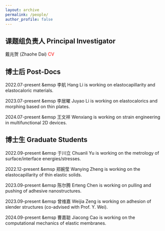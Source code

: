 ```yaml
---
layout: archive
permalink: /people/
author_profile: false
---
```


## 课题组负责人   Principal Investigator
  
  戴兆贺 (Zhaohe Dai) <a href="http://academicpages.github.io/files/CV2024.pdf" style="text-decoration:none;color:red;"> CV</a>


## 博士后 Post-Docs

  2022.07-present &emsp 李航      Hang Li is working on elastocapillarity and elastocaloric materials.

  2023.07-present &emsp 李居曜    Juyao Li is working on elastocalorics and morphing based on thin plates.

  2024.07-present &emsp 王文祥    Wenxiang is working on strain engineering in multifunctional 2D devices.


## 博士生 Graduate Students

  2022.09-present &emsp 于川立    Chuanli Yu is working on the metrology of surface/interface energies/stresses.

  2022.12-present &emsp 郑婉莹    Wanying Zheng is working on the elastocapillarity of thin elastic solids.

  2023.09-present &emsp 陈尔腾    Erteng Chen is working on pulling and pushing of adhesive nanostructures.

  2023.09-present &emsp 曾维嘉    Weijia Zeng is working on adhesion of slender structures (co-advised with Prof. Y. Wei).

  2024.09-present &emsp 曹嘉聪    Jiacong Cao is working on the computational mechanics of elastic membranes.

